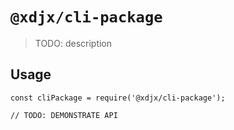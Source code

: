 # `@xdjx/cli-package`

> TODO: description

## Usage

```
const cliPackage = require('@xdjx/cli-package');

// TODO: DEMONSTRATE API
```
